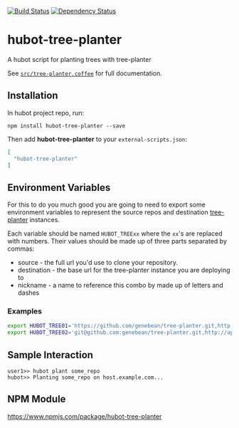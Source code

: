 [![Build Status](https://travis-ci.org/genebean/hubot-tree-planter.svg?branch=master)](https://travis-ci.org/genebean/hubot-tree-planter)
[![Dependency Status](https://img.shields.io/gemnasium/genebean/hubot-tree-planter.svg)](https://gemnasium.com/github.com/genebean/hubot-tree-planter)


# hubot-tree-planter

A hubot script for planting trees with tree-planter

See [`src/tree-planter.coffee`](src/tree-planter.coffee) for full documentation.

## Installation

In hubot project repo, run:

`npm install hubot-tree-planter --save`

Then add **hubot-tree-planter** to your `external-scripts.json`:

```json
[
  "hubot-tree-planter"
]
```

## Environment Variables

For this to do you much good you are going to need to export some environment
variables to represent the source repos and destination
[tree-planter][tree-planter] instances.

Each variable should be named `HUBOT_TREExx` where the `xx`'s are replaced with
numbers. Their values should be made up of three parts separated by commas:

* source - the full url you'd use to clone your repository.
* destination - the base url for the tree-planter instance you are deploying to
* nickname - a name to reference this combo by made up of letters and dashes

### Examples

```bash
export HUBOT_TREE01='https://github.com/genebean/tree-planter.git,http://www01.example.com:8080,tree-planter-via-http'
export HUBOT_TREE02='git@github.com:genebean/tree-planter.git,http://app02.example.com:8080,tree-planter-via-ssh'
```

## Sample Interaction

```
user1>> hubot plant some_repo
hubot>> Planting some_repo on host.example.com...
```

## NPM Module

https://www.npmjs.com/package/hubot-tree-planter


[tree-planter]: https://hub.docker.com/r/genebean/tree-planter/
